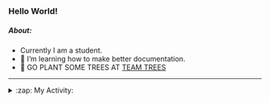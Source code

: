 ### Hello World!

##### About:
- Currently I am a student.
- 🌱 I’m learning how to make better documentation.
- 🌱 GO PLANT SOME TREES AT [TEAM TREES](https://teamtrees.org/)

---
<details>
  <summary>:zap: My Activity:</summary>
  
<!--START_SECTION:waka-->
![Code Time](http://img.shields.io/badge/Code%20Time-1%2C215%20hrs%206%20mins-blue)

**I'm a Night 🦉** 

```text
🌞 Morning                1921 commits        ███░░░░░░░░░░░░░░░░░░░░░░   10.15 % 
🌆 Daytime                6418 commits        ████████░░░░░░░░░░░░░░░░░   33.90 % 
🌃 Evening                5427 commits        ███████░░░░░░░░░░░░░░░░░░   28.66 % 
🌙 Night                  5167 commits        ███████░░░░░░░░░░░░░░░░░░   27.29 % 
```
📅 **I'm Most Productive on Wednesday** 

```text
Monday                   2651 commits        ████░░░░░░░░░░░░░░░░░░░░░   14.00 % 
Tuesday                  2589 commits        ███░░░░░░░░░░░░░░░░░░░░░░   13.67 % 
Wednesday                4442 commits        ██████░░░░░░░░░░░░░░░░░░░   23.46 % 
Thursday                 2466 commits        ███░░░░░░░░░░░░░░░░░░░░░░   13.02 % 
Friday                   1991 commits        ███░░░░░░░░░░░░░░░░░░░░░░   10.52 % 
Saturday                 1639 commits        ██░░░░░░░░░░░░░░░░░░░░░░░   08.66 % 
Sunday                   3155 commits        ████░░░░░░░░░░░░░░░░░░░░░   16.66 % 
```


📊 **This Week I Spent My Time On** 

```text
🔥 Editors: 
VS Code                  10 hrs 14 mins      █████████████████████░░░░   84.50 % 
Android Studio           1 hr 52 mins        ████░░░░░░░░░░░░░░░░░░░░░   15.50 % 

🐱‍💻 Projects: 
chacha-chaudhary-web     5 hrs 46 mins       ████████████░░░░░░░░░░░░░   47.62 % 
namami-gange-chatbot     1 hr 27 mins        ███░░░░░░░░░░░░░░░░░░░░░░   12.06 % 
weLoveHacktoberfest      1 hr 23 mins        ███░░░░░░░░░░░░░░░░░░░░░░   11.53 % 
apiworkofcc              1 hr 11 mins        ██░░░░░░░░░░░░░░░░░░░░░░░   09.83 % 
py-series                47 mins             ██░░░░░░░░░░░░░░░░░░░░░░░   06.60 % 
```


 Last Updated on 29/09/2023 02:17:07 UTC
<!--END_SECTION:waka-->
</details>
